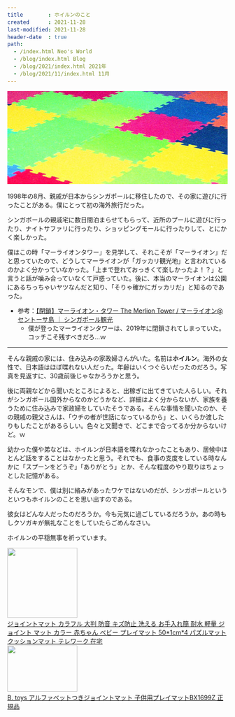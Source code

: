 ```yaml
---
title        : ホイルンのこと
created      : 2021-11-28
last-modified: 2021-11-28
header-date  : true
path:
  - /index.html Neo's World
  - /blog/index.html Blog
  - /blog/2021/index.html 2021年
  - /blog/2021/11/index.html 11月
---
```


![1998年8月](./28-01-01.jpg)

1998年の8月、親戚が日本からシンガポールに移住したので、その家に遊びに行ったことがある。僕にとって初の海外旅行だった。

シンガポールの親戚宅に数日間泊まらせてもらって、近所のプールに遊びに行ったり、ナイトサファリに行ったり、ショッピングモールに行ったりして、とにかく楽しかった。

僕はこの時「マーライオンタワー」を見学して、それこそが「マーライオン」だと思っていたので、どうしてマーライオンが「ガッカリ観光地」と言われているのかよく分かっていなかった。「上まで登れておっきくて楽しかったよ！？」と言うと話が噛み合っていなくて戸惑っていた。後に、本当のマーライオンは公園にあるちっちゃいヤツなんだと知り、「そりゃ確かにガッカリだ」と知るのであった。

- 参考：[【閉鎖】マーライオン・タワー The Merlion Tower / マーライオン@セントーサ島 ｜ シンガポール観光](https://tripnote.jp/singapore/place-merlion-tower)
  - 僕が登ったマーライオンタワーは、2019年に閉鎖されてしまっていた。コッチこそ残すべきだろ…ｗ

---

そんな親戚の家には、住み込みの家政婦さんがいた。名前は**ホイルン**。海外の女性で、日本語はほぼ喋れない人だった。年齢はいくつぐらいだったのだろう。写真を見返すに、30歳前後じゃなかろうかと思う。

後に両親などから聞いたところによると、出稼ぎに出てきていた人らしい。それがシンガポール国外からなのかどうかなど、詳細はよく分からないが、家族を養うために住み込みで家政婦をしていたそうである。そんな事情を聞いたのか、その親戚の親父さんは、「ウチの者が世話になっているから」と、いくらか渡したりもしたことがあるらしい。色々と又聞きで、どこまで合ってるか分からないけど。ｗ

幼かった僕や弟などは、ホイルンが日本語を喋れなかったこともあり、居候中ほとんど話をすることはなかったと思う。それでも、食事の支度をしている時なんかに「スプーンをどうぞ」「ありがとう」とか、そんな程度のやり取りはちょっとした記憶がある。

そんなモンで、僕は別に絡みがあったワケではないのだが、シンガポールというといつもホイルンのことを思い出すのである。

彼女はどんな人だったのだろうか。今も元気に過ごしているだろうか。あの時もしクソガキが無礼なことをしていたらごめんなさい。

ホイルンの平穏無事を祈っています。

<div class="ad-amazon">
  <div class="ad-amazon-image">
    <a href="https://www.amazon.co.jp/dp/B089SFKKJJ?tag=neos21-22&amp;linkCode=osi&amp;th=1&amp;psc=1">
      <img src="https://m.media-amazon.com/images/I/51Dgvr3azPL._SL160_.jpg" width="160" height="160">
    </a>
  </div>
  <div class="ad-amazon-info">
    <div class="ad-amazon-title">
      <a href="https://www.amazon.co.jp/dp/B089SFKKJJ?tag=neos21-22&amp;linkCode=osi&amp;th=1&amp;psc=1">ジョイントマット カラフル 大判 防音 キズ防止 洗える お手入れ簡 耐水 軽量 ジョイント マット カラー 赤ちゃん ベビー プレイマット 50*1cm*4 パズルマット クッションマット テレワーク 在宅</a>
    </div>
  </div>
</div>

<div class="ad-amazon">
  <div class="ad-amazon-image">
    <a href="https://www.amazon.co.jp/dp/B08JV3QPJL?tag=neos21-22&amp;linkCode=osi&amp;th=1&amp;psc=1">
      <img src="https://m.media-amazon.com/images/I/51S1XRGGoUL._SL160_.jpg" width="160" height="106">
    </a>
  </div>
  <div class="ad-amazon-info">
    <div class="ad-amazon-title">
      <a href="https://www.amazon.co.jp/dp/B08JV3QPJL?tag=neos21-22&amp;linkCode=osi&amp;th=1&amp;psc=1">B. toys アルファベットつきジョイントマット 子供用プレイマットBX1699Z 正規品</a>
    </div>
  </div>
</div>
